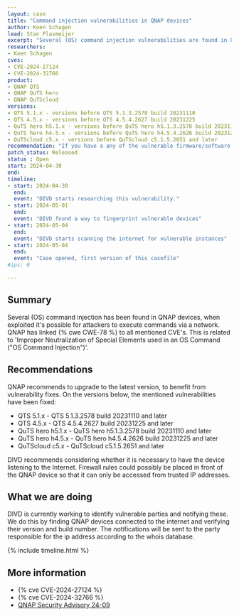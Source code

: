 ```yaml
---
layout: case
title: "Command injection vulnerabilities in QNAP devices"
author: Koen Schagen
lead: Stan Plasmeijer
excerpt: "Several (OS) command injection vulnerabilities are found in QNAP QTS, QuTS hero and QuTScloud software/firmware versions"
researchers:
- Koen Schagen
cves:
- CVE-2024-27124
- CVE-2024-32766
product:
- QNAP QTS
- QNAP QuTS hero 
- QNAP QuTScloud
versions: 
- QTS 5.1.x - versions before QTS 5.1.3.2578 build 20231110
- QTS 4.5.x - versions before QTS 4.5.4.2627 build 20231225
- QuTS hero h5.1.x - versions before QuTS hero h5.1.3.2578 build 20231110
- QuTS hero h4.5.x - versions before QuTS hero h4.5.4.2626 build 20231225
- QuTScloud c5.x - versions before QuTScloud c5.1.5.2651 and later
recommendation: "If you have a any of the vulnerable firmware/software version on your QNAP device, please update it to the latest version."
patch_status: Released
status : Open
start: 2024-04-30
end:
timeline:
- start: 2024-04-30
  end:
  event: "DIVD starts researching this vulnerability."
- start: 2024-05-01
  end:
  event: "DIVD found a way to fingerprint vulnerable devices"
- start: 2024-05-04
  end:
  event: "DIVD starts scanning the internet for vulnerable instances"
- start: 2024-05-04
  end:
  event: "Case opened, first version of this casefile"
#ips: 0

---
```

## Summary

Several (OS) command injection has been found in QNAP devices, when exploited it's possible for attackers to execute commands via a network. QNAP has linked {% cwe CWE-78 %} to all mentioned CVE's. This is related to 'Improper Neutralization of Special Elements used in an OS Command ("OS Command Injection")'.

## Recommendations

QNAP recommends to upgrade to the latest version, to benefit from vulnerability fixes. On the versions below, the mentioned vulnerabilities have been fixed:

- QTS 5.1.x - QTS 5.1.3.2578 build 20231110 and later
- QTS 4.5.x - QTS 4.5.4.2627 build 20231225 and later
- QuTS hero h5.1.x - QuTS hero h5.1.3.2578 build 20231110 and later
- QuTS hero h4.5.x - QuTS hero h4.5.4.2626 build 20231225 and later
- QuTScloud c5.x - QuTScloud c5.1.5.2651 and later

DIVD recommends considering whether it is necessary to have the device listening to the Internet. Firewall rules could possibly be placed in front of the QNAP device so that it can only be accessed from trusted IP addresses.

## What we are doing

DIVD is currently working to identify vulnerable parties and notifying these. We do this by finding QNAP devices connected to the internet and verifying their version and build number.
The notifications will be sent to the party responsible for the ip address according to the whois database.

{% include timeline.html %}

## More information

* {% cve CVE-2024-27124 %}
* {% cve CVE-2024-32766 %}
* [QNAP Security Advisory 24-09](https://www.qnap.com/en/security-advisory/qsa-24-09)
